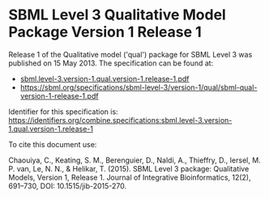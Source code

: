 # SBML Level 3 Qualitative Model Package Version 1 Release 1
Release 1 of the Qualitative model ('qual') package for SBML Level 3 was published on 15 May 2013. 
The specification can be found at:

* [sbml.level-3.version-1.qual.version-1.release-1.pdf](./files/sbml.level-3.version-1.qual.version-1.release-1.pdf)
* https://sbml.org/specifications/sbml-level-3/version-1/qual/sbml-qual-version-1-release-1.pdf

Identifier for this specification is: https://identifiers.org/combine.specifications:sbml.level-3.version-1.qual.version-1.release-1

To cite this document use:

Chaouiya, C., Keating, S. M., Berenguier, D., Naldi, A., Thieffry, D., Iersel, M. P. van, Le, N. N., & Helikar, T. (2015). SBML Level 3 package: Qualitative Models, Version 1, Release 1. Journal of Integrative Bioinformatics, 12(2), 691–730, DOI: 10.1515/jib-2015-270.
